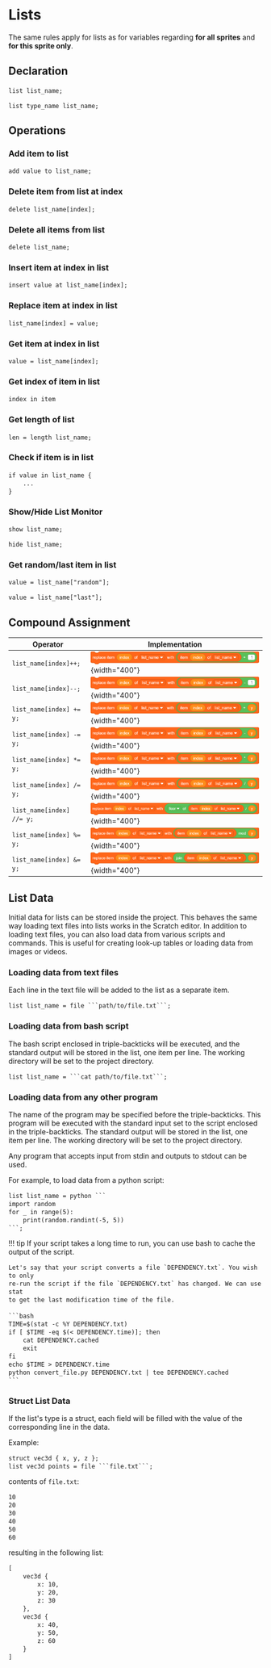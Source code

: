 # Lists

The same rules apply for lists as for variables regarding **for all sprites** and
**for this sprite only**.

## Declaration

```goboscript
list list_name;
```

```goboscript
list type_name list_name;
```

## Operations

### Add item to list

```goboscript
add value to list_name;
```

### Delete item from list at index

```goboscript
delete list_name[index];
```

### Delete all items from list

```goboscript
delete list_name;
```

### Insert item at index in list

```goboscript
insert value at list_name[index];
```

### Replace item at index in list

```goboscript
list_name[index] = value;
```

### Get item at index in list

```goboscript
value = list_name[index];
```

### Get index of item in list

```goboscript
index in item
```

### Get length of list

```goboscript
len = length list_name;
```

### Check if item is in list

```goboscript
if value in list_name {
    ...
}
```

### Show/Hide List Monitor

```goboscript
show list_name;
```

```goboscript
hide list_name;
```

### Get random/last item in list

```goboscript
value = list_name["random"];
```

```goboscript
value = list_name["last"];
```

## Compound Assignment

| Operator               | Implementation                                 |
|------------------------|------------------------------------------------|
| `list_name[index]++;`  | ![](../assets/list_increment.png){width="400"} |
| `list_name[index]--;`  | ![](../assets/list_decrement.png){width="400"} |
| `list_name[index] += y;` | ![](../assets/list_add.png){width="400"} |
| `list_name[index] -= y;` | ![](../assets/list_subtract.png){width="400"} |
| `list_name[index] *= y;` | ![](../assets/list_multiply.png){width="400"} |
| `list_name[index] /= y;` | ![](../assets/list_divide.png){width="400"} |
| `list_name[index] //= y;` | ![](../assets/list_floor_divide.png){width="400"} |
| `list_name[index] %= y;` | ![](../assets/list_mod.png){width="400"} |
| `list_name[index] &= y;` | ![](../assets/list_join.png){width="400"} |

## List Data

Initial data for lists can be stored inside the project. This behaves the same way
loading text files into lists works in the Scratch editor. In addition to loading text 
files, you can also load data from various scripts and commands. This is useful for
creating look-up tables or loading data from images or videos.


### Loading data from text files

Each line in the text file will be added to the list as a separate item.

```goboscript
list list_name = file ```path/to/file.txt```;
```

### Loading data from bash script

The bash script enclosed in triple-backticks will be executed, and the standard output
will be stored in the list, one item per line. The working directory will be set to the 
project directory.

```goboscript
list list_name = ```cat path/to/file.txt```;
```

### Loading data from any other program

The name of the program may be specified before the triple-backticks. This program will
be executed with the standard input set to the script enclosed in the triple-backticks.
The standard output will be stored in the list, one item per line. The working directory
will be set to the project directory.

Any program that accepts input from stdin and outputs to stdout can be used.

For example, to load data from a python script:

```goboscript
list list_name = python ```
import random
for _ in range(5):
    print(random.randint(-5, 5))
```;
```

!!! tip
    If your script takes a long time to run, you can use bash to cache the output of the
    script.

    Let's say that your script converts a file `DEPENDENCY.txt`. You wish to only
    re-run the script if the file `DEPENDENCY.txt` has changed. We can use stat
    to get the last modification time of the file.

    ```bash
    TIME=$(stat -c %Y DEPENDENCY.txt)
    if [ $TIME -eq $(< DEPENDENCY.time)]; then
        cat DEPENDENCY.cached
        exit
    fi
    echo $TIME > DEPENDENCY.time
    python convert_file.py DEPENDENCY.txt | tee DEPENDENCY.cached
    ```

### Struct List Data

If the list's type is a struct, each field will be filled with the value of the
corresponding line in the data.

Example:

```goboscript
struct vec3d { x, y, z };
list vec3d points = file ```file.txt```;
```

contents of `file.txt`:
```
10
20
30
40
50
60
```

resulting in the following list:

```goboscript
[
    vec3d {
        x: 10,
        y: 20,
        z: 30
    },
    vec3d {
        x: 40,
        y: 50,
        z: 60
    }
]
```
